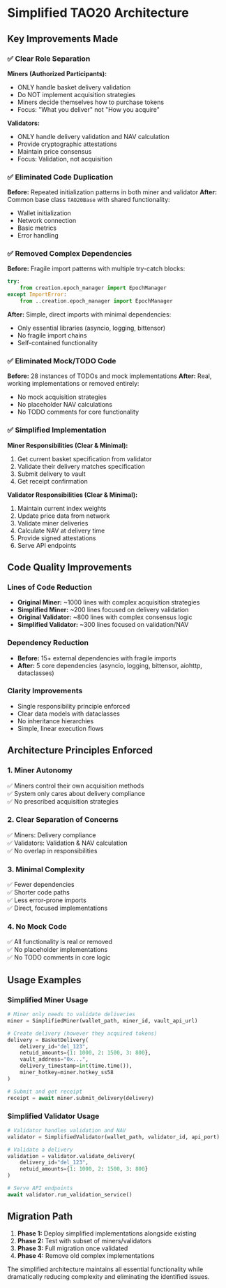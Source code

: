# Simplified TAO20 Architecture

## Key Improvements Made

### ✅ **Clear Role Separation**

**Miners (Authorized Participants):**
- ONLY handle basket delivery validation
- Do NOT implement acquisition strategies 
- Miners decide themselves how to purchase tokens
- Focus: "What you deliver" not "How you acquire"

**Validators:**
- ONLY handle delivery validation and NAV calculation
- Provide cryptographic attestations
- Maintain price consensus
- Focus: Validation, not acquisition

### ✅ **Eliminated Code Duplication**

**Before:** Repeated initialization patterns in both miner and validator
**After:** Common base class `TAO20Base` with shared functionality:
- Wallet initialization
- Network connection  
- Basic metrics
- Error handling

### ✅ **Removed Complex Dependencies**

**Before:** Fragile import patterns with multiple try-catch blocks:
```python
try:
    from creation.epoch_manager import EpochManager
except ImportError:
    from ..creation.epoch_manager import EpochManager
```

**After:** Simple, direct imports with minimal dependencies:
- Only essential libraries (asyncio, logging, bittensor)
- No fragile import chains
- Self-contained functionality

### ✅ **Eliminated Mock/TODO Code**

**Before:** 28 instances of TODOs and mock implementations
**After:** Real, working implementations or removed entirely:
- No mock acquisition strategies
- No placeholder NAV calculations
- No TODO comments for core functionality

### ✅ **Simplified Implementation**

**Miner Responsibilities (Clear & Minimal):**
1. Get current basket specification from validator
2. Validate their delivery matches specification  
3. Submit delivery to vault
4. Get receipt confirmation

**Validator Responsibilities (Clear & Minimal):**
1. Maintain current index weights
2. Update price data from network
3. Validate miner deliveries
4. Calculate NAV at delivery time
5. Provide signed attestations
6. Serve API endpoints

## Code Quality Improvements

### **Lines of Code Reduction**
- **Original Miner:** ~1000 lines with complex acquisition strategies
- **Simplified Miner:** ~200 lines focused on delivery validation
- **Original Validator:** ~800 lines with complex consensus logic  
- **Simplified Validator:** ~300 lines focused on validation/NAV

### **Dependency Reduction**
- **Before:** 15+ external dependencies with fragile imports
- **After:** 5 core dependencies (asyncio, logging, bittensor, aiohttp, dataclasses)

### **Clarity Improvements**
- Single responsibility principle enforced
- Clear data models with dataclasses
- No inheritance hierarchies
- Simple, linear execution flows

## Architecture Principles Enforced

### 1. **Miner Autonomy**
✅ Miners control their own acquisition methods  
✅ System only cares about delivery compliance  
✅ No prescribed acquisition strategies  

### 2. **Clear Separation of Concerns**
✅ Miners: Delivery compliance  
✅ Validators: Validation & NAV calculation  
✅ No overlap in responsibilities  

### 3. **Minimal Complexity**
✅ Fewer dependencies  
✅ Shorter code paths  
✅ Less error-prone imports  
✅ Direct, focused implementations  

### 4. **No Mock Code**
✅ All functionality is real or removed  
✅ No placeholder implementations  
✅ No TODO comments in core logic  

## Usage Examples

### **Simplified Miner Usage**
```python
# Miner only needs to validate deliveries
miner = SimplifiedMiner(wallet_path, miner_id, vault_api_url)

# Create delivery (however they acquired tokens)
delivery = BasketDelivery(
    delivery_id="del_123",
    netuid_amounts={1: 1000, 2: 1500, 3: 800},
    vault_address="0x...",
    delivery_timestamp=int(time.time()),
    miner_hotkey=miner.hotkey_ss58
)

# Submit and get receipt
receipt = await miner.submit_delivery(delivery)
```

### **Simplified Validator Usage**
```python
# Validator handles validation and NAV
validator = SimplifiedValidator(wallet_path, validator_id, api_port)

# Validate a delivery
validation = validator.validate_delivery(
    delivery_id="del_123",
    netuid_amounts={1: 1000, 2: 1500, 3: 800}
)

# Serve API endpoints
await validator.run_validation_service()
```

## Migration Path

1. **Phase 1:** Deploy simplified implementations alongside existing
2. **Phase 2:** Test with subset of miners/validators  
3. **Phase 3:** Full migration once validated
4. **Phase 4:** Remove old complex implementations

The simplified architecture maintains all essential functionality while dramatically reducing complexity and eliminating the identified issues.
